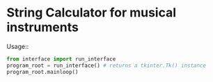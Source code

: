 # String Calculator for musical instruments

Usage::

```python
from interface import run_interface
program_root = run_interface() # returns a tkinter.Tk() instance
program_root.mainloop()
```


